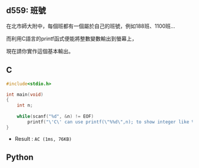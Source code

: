 ## d559: 班號
在北市師大附中，每個班都有一個屬於自己的班號，例如188班、1100班…

而利用C語言的printf函式便能將整數變數輸出到螢幕上，

現在請你實作這個基本輸出。

## C
```C
#include<stdio.h>

int main(void)
{
	int n;
	
	while(scanf("%d", &n) != EOF)
		printf("\'C\' can use printf(\"%%d\",n); to show integer like %d\n", n);
}
```
 * Result : `AC (1ms, 76KB)`

## Python
